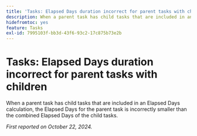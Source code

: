 ```yaml
---
title: 'Tasks: Elapsed Days duration incorrect for parent tasks with children'
description: When a parent task has child tasks that are included in an Elapsed Days calculation, the Elapsed Days for the parent task is incorrectly smaller than the combined Elapsed Days of the child tasks.
hidefromtoc: yes
feature: Tasks
exl-id: 7995103f-bb3d-43f6-93c2-17c875b73e2b
---
```

# Tasks: Elapsed Days duration incorrect for parent tasks with children

When a parent task has child tasks that are included in an Elapsed Days calculation, the Elapsed Days for the parent task is incorrectly smaller than the combined Elapsed Days of the child tasks.

_First reported on October 22, 2024._

